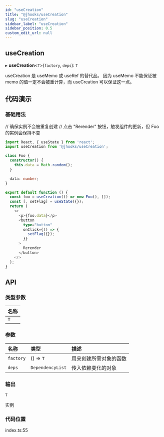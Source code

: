 ```yaml
---
id: "useCreation"
title: "@jhooks/useCreation"
slug: "useCreation"
sidebar_label: "useCreation"
sidebar_position: 0.5
custom_edit_url: null
---
```


## useCreation

▸ **useCreation**<`T`\>(`factory`, `deps`): `T`

useCreation 是 useMemo 或 useRef 的替代品。
因为 useMemo 不能保证被 memo 的值一定不会被重计算，而 useCreation 可以保证这一点。

## 代码演示

### 基础用法

// 确保实例不会被重复创建
// 点击 "Rerender" 按钮，触发组件的更新，但 Foo 的实例会保持不变

```typescript
import React, { useState } from 'react';
import useCreation from '@jhooks/useCreation';

class Foo {
  constructor() {
    this.data = Math.random();
  }

  data: number;
}

export default function () {
  const foo = useCreation(() => new Foo(), []);
  const [, setFlag] = useState({});
  return (
    <>
      <p>{foo.data}</p>
      <button
        type="button"
        onClick={() => {
          setFlag({});
        }}
      >
        Rerender
      </button>
    </>
  );
}
```

## API

### 类型参数

| 名称 |
| :------ |
| `T` |

### 参数

| 名称 | 类型 | 描述 |
| :------ | :------ | :------ |
| `factory` | () => `T` | 用来创建所需对象的函数 |
| `deps` | `DependencyList` | 传入依赖变化的对象 |

### 输出

`T`

实例

### 代码位置

index.ts:55

